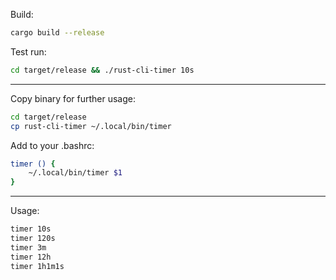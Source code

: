 
Build:
```sh
cargo build --release
```

Test run:
```sh
cd target/release && ./rust-cli-timer 10s
```

---

Copy binary for further usage:
```sh
cd target/release
cp rust-cli-timer ~/.local/bin/timer
```

Add to your .bashrc:
```bash
timer () {
    ~/.local/bin/timer $1
}
```

--- 

Usage:
```sh
timer 10s
timer 120s
timer 3m
timer 12h
timer 1h1m1s
```
